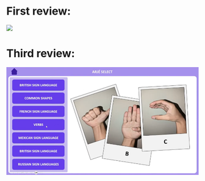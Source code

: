 # First review:

[![](https://img.youtube.com/vi/7KNYJq8uZnc/maxresdefault.jpg)](https://youtu.be/7KNYJq8uZnc)

# Third review:

[![](../../Assets/Video3.png)](https://youtu.be/MRGGo0NMGfY)
